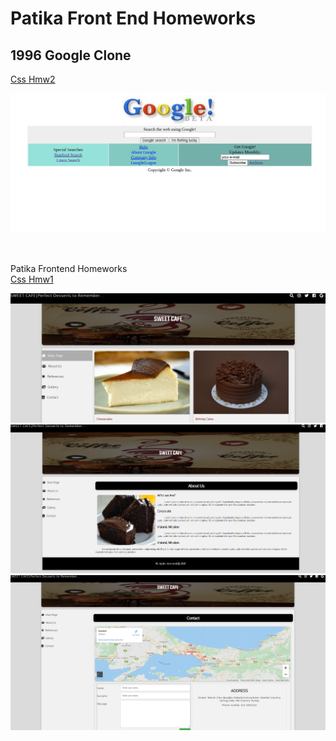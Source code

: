 # Patika Front End Homeworks

## 1996 Google Clone

[Css Hmw2](https://github.com/aycaateser/patikaFrontend_Hmws/tree/master/CssHomeworks/hmw2)

![image](./CssHomeworks/hmw2/1996.png)

<br>

Patika Frontend Homeworks<br>
[Css Hmw1](https://github.com/aycaateser/patikaFrontend_Hmws/tree/master/CssHomeworks/hmw1)

![image](./CssHomeworks/hmw1/img/deneme1.png)
<br>
![image](./CssHomeworks/hmw1/img/deneme2.png)
<br>
![image](./CssHomeworks/hmw1/img/deneme3.png)
